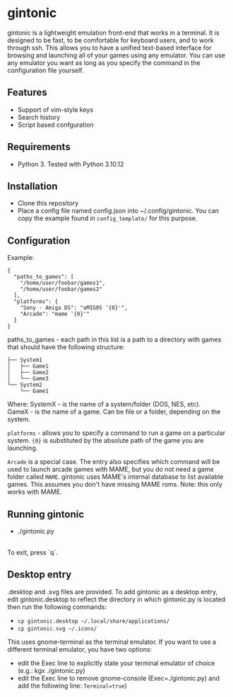 # gintonic

gintonic is a lightweight emulation front-end that works in a terminal. It is designed to be fast, to be comfortable for keyboard users, and to work through ssh. This allows you to have a unified text-based interface for browsing and launching all of your games using any emulator. You can use any emulator you want as long as you specify the command in the configuration file yourself.

## Features

* Support of vim-style keys
* Search history
* Script based confguration

## Requirements

* Python 3. Tested with Python 3.10.12

## Installation

* Clone this repository
* Place a config file named config.json into ~/.config/gintonic. You can copy the example found in `config_template/` for this purpose.

## Configuration

Example:
```
{
  "paths_to_games": [
    "/home/user/foobar/games1",
    "/home/user/foobar/games2"
  ],
  "platforms": {
    "Sony - Amiga DS": "aMIG0S '{0}'",
    "Arcade": "mame '{0}'"
  }
}
```

paths_to_games - each path in this list is a path to a directory with games that should have the following structure:
```
├── System1
│   ├── Game1
│   ├── Game2
│   └── Game3
└── System2
    └── Game1
```
Where: 
  SystemX - is the name of a system/folder (DOS, NES, etc).<br>
  GameX - is the name of a game. Can be file or a folder, depending on the system.<br>

`platforms` - allows you to specify a command to run a game on a particular system. `{0}` is substituted by the absolute path of the game you are launching.

`Arcade` is a special case. The entry also specifies which command will be used to launch arcade games with MAME, but you do not need a game folder called `MAME`. gintonic uses MAME's internal database to list available games. This assumes you don't have missing MAME roms. Note: this only works with MAME.

## Running gintonic

* ./gintonic.py
<br>
To exit, press `q`.

## Desktop entry
.desktop and .svg files are provided. To add gintonic as a desktop entry, edit gintonic.desktop to reflect the directory in which gintonic.py is located
then run the following commands:
* `cp gintonic.desktop ~/.local/share/applications/`
* `cp gintonic.svg ~/.icons/`

This uses gnome-terminal as the terminal emulator. If you want to use a different terminal emulator, you have two options:
* edit the Exec line to explicitly state your terminal emulator of choice (e.g.: kgx ./gintonic.py)
* edit the Exec line to remove gnome-console (Exec=./gintonic.py) and add the following line: `Terminal=true`)
